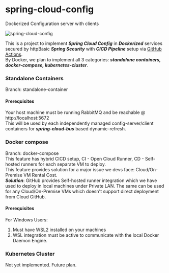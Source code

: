 # spring-cloud-config
Dockerized Configuration server with clients

![spring-cloud-config](https://github.com/abhisheksarkar30/spring-cloud-config/actions/workflows/actions-cicd.yml/badge.svg?branch=docker-compose)

This is a project to implement **_Spring Cloud Config_** in _**Dockerized**_ services secured by httpBasic 
**_Spring Security_** with **_CICD Pipeline_** setup via [GitHub Actions](https://docs.github.com/en/actions). <br>
By Docker, we plan to implement all 3 categories: **_standalone containers, docker-compose, kubernetes-cluster_**.

### Standalone Containers
Branch: standalone-container <br>

#### Prerequisites
Your host machine must be running RabbitMQ and be reachable @ http://localhost:5672 <br>
This will be used by each independently managed config-server/client containers for **_spring-cloud-bus_** based dynamic-refresh.

### Docker compose
Branch: docker-compose <br>
This feature has hybrid CICD setup, CI - Open Cloud Runner, CD - Self-hosted runners for each separate VM to deploy. <br>
This feature provides solution for a major issue we devs face: Cloud/On-Premise VM Rental Cost. <br>
_**Solution**_: GitHub provides Self-hosted runner integration which we have used to deploy in 
local machines under Private LAN. The same can be used for any Cloud/On-Premise VMs which
doesn't support direct deployment from Cloud GitHub. 

#### Prerequisites
For Windows Users:
1. Must have WSL2 installed on your machines
2. WSL integration must be active to communicate with the local Docker Daemon Engine.

### Kubernetes Cluster

Not yet implemented. Future plan.